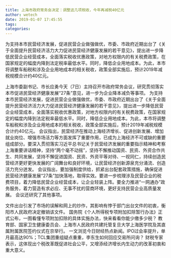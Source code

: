 ```yaml
---
title: 上海市政府常务会决定：调整这几项税收，今年再减税40亿元
author: wetech
date: 2019-01-07 17:45:55
tags: 
categories: 
---
```

为支持本市民营经济发展，促进民营企业做强做优，市委、市政府近期出台了《关于全面提升民营经济活力大力促进民营经济健康发展的若干意见》，提出进一步降低民营企业经营成本，全面落实税收优惠政策，对地方权限内的有关税费政策，在国家规定的幅度内降到法定税率最低水平。同时，降低企业用地成本。为此，本市将调整车船税和涉及企业用地成本的相关税收，政策全部实施后，预计2019年减税规模合计约40亿元。
<!-- more -->
上海市委副书记、市长应勇今天（7日）主持召开市政府常务会议，研究贯彻落实本市促进民营经济健康发展“27条”意见，进一步为企业降本减负等事项。
为支持本市民营经济发展，促进民营企业做强做优，市委、市政府近期出台了《关于全面提升民营经济活力大力促进民营经济健康发展的若干意见》，提出进一步降低民营企业经营成本，全面落实税收优惠政策，对地方权限内的有关税费政策，在国家规定的幅度内降到法定税率最低水平。同时，降低企业用地成本。为此，本市将调整车船税和涉及企业用地成本的相关税收，政策全部实施后，预计2019年减税规模合计约40亿元。
会议指出，民营经济在推动上海经济增长、促进创新发展、增加就业岗位、增强市场活力等方面发挥了重要作用，已成为上海经济不可或缺的重要组成部分。要深入贯彻落实习近平总书记关于民营经济发展的重要指示精神和考察上海重要讲话精神，坚持“两个毫不动摇”，坚持不懈推动国资、民资、外资合作共生、共同发展，坚持不懈促进国资、民资、外资平等对待、一视同仁，持续创造民营经济更好更快发展的广阔舞台和良好环境，让民营经济创新源泉充分涌流、创造活力充分迸发。
会议指出，要加强制度供给，抓紧出台配套政策措施，确保促进民营经济健康发展“27条”加快落地，取得实效。要进一步梳理涉及民营企业的税费项目，着力降低民营企业经营成本，让企业轻装上阵。要全力推进“一网通办”政务服务，着力营造有求必应、无事不扰的营商环境，更好支持民营企业高质量发展。
会议还研究了其他事项。
 
 
文件出台引发了市场的误解和网上的炒作，其影响有悖于部门出台文件的初衷，衡阳市人民政府决定撤销该文件。
国务院《个人所得税专项附加扣除暂行办法》正式公布，一图看懂专项附加扣除的具体实施办法，快来看看你能少缴多少税？
教育部、国家卫生健康委员会、上海市人民政府共建托管复旦大学上海医学院及其直属附属医院签约仪式在京举行。
一文浏览今日财经热点新闻。IPO过会率提升，单月最高达90%；TCL集团重组疑点重重，李东生如何回应交易所问询？
财税专家表示，这体现出个税改革既促进社会公平，又增添经济增长内生动力的改革初衷和重大意义。
